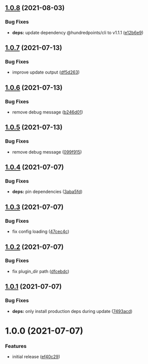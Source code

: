 ## [1.0.8](https://github.com/hundredpoints/vim/compare/v1.0.7...v1.0.8) (2021-08-03)


### Bug Fixes

* **deps:** update dependency @hundredpoints/cli to v1.1.1 ([e12b6e9](https://github.com/hundredpoints/vim/commit/e12b6e959151381c2e64ba1c8778b5a5901e790e))

## [1.0.7](https://github.com/hundredpoints/vim/compare/v1.0.6...v1.0.7) (2021-07-13)


### Bug Fixes

* improve update output ([df5d263](https://github.com/hundredpoints/vim/commit/df5d263a94816b894394fc86660d8ed249815f26))

## [1.0.6](https://github.com/hundredpoints/vim/compare/v1.0.5...v1.0.6) (2021-07-13)


### Bug Fixes

* remove debug message ([b246d01](https://github.com/hundredpoints/vim/commit/b246d018cdce05cf2404f8e09c28c4d78fe31bf7))

## [1.0.5](https://github.com/hundredpoints/vim/compare/v1.0.4...v1.0.5) (2021-07-13)


### Bug Fixes

* remove debug message ([099f915](https://github.com/hundredpoints/vim/commit/099f915661f517e7fb84dcaa20d871de4529fdd1))

## [1.0.4](https://github.com/hundredpoints/vim/compare/v1.0.3...v1.0.4) (2021-07-07)


### Bug Fixes

* **deps:** pin dependencies ([3aba5fd](https://github.com/hundredpoints/vim/commit/3aba5fdc451b200dd882e9e35f43bc1183e49496))

## [1.0.3](https://github.com/hundredpoints/vim/compare/v1.0.2...v1.0.3) (2021-07-07)


### Bug Fixes

* fix config loading ([47cec4c](https://github.com/hundredpoints/vim/commit/47cec4c39d65d3736af8f3a230e831547c769b65))

## [1.0.2](https://github.com/hundredpoints/vim/compare/v1.0.1...v1.0.2) (2021-07-07)


### Bug Fixes

* fix plugin_dir path ([dfcebdc](https://github.com/hundredpoints/vim/commit/dfcebdc3ea553e9dffe8d392a5e883b4dac5fe1b))

## [1.0.1](https://github.com/hundredpoints/vim/compare/v1.0.0...v1.0.1) (2021-07-07)


### Bug Fixes

* **deps:** only install production deps during update ([7493acd](https://github.com/hundredpoints/vim/commit/7493acdc921ea7ab099995171ad290735b078fa9))

# 1.0.0 (2021-07-07)


### Features

* initial release ([ef40c29](https://github.com/hundredpoints/vim/commit/ef40c29f702e428c99ab3094009dc523b1598fed))
